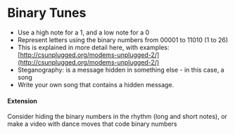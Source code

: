 # Binary Tunes

- Use a high note for a 1, and a low note for a 0
- Represent letters using the binary numbers from 00001 to 11010 (1 to 26)
- This is explained in more detail here, with examples: [http://csunplugged.org/modems-unplugged-2/](http://csunplugged.org/modems-unplugged-2/)
- Steganography: is a message hidden in something else - in this case, a song
- Write your own song that contains a hidden message. 

#### Extension

Consider hiding the binary numbers in the rhythm (long and short notes), or make a video with dance moves that code binary numbers
